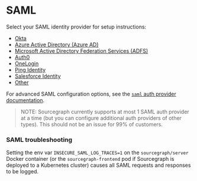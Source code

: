 # SAML

Select your SAML identity provider for setup instructions:

- [Okta](/admin/auth/saml_with_okta)
- [Azure Active Directory (Azure AD)](/admin/auth/saml_with_azure_ad)
- [Microsoft Active Directory Federation Services (ADFS)](/admin/auth/saml_with_microsoft_adfs)
- [Auth0](/admin/auth/saml_generic)
- [OneLogin](/admin/auth/saml_generic)
- [Ping Identity](/admin/auth/saml_generic)
- [Salesforce Identity](/admin/auth/saml_generic)
- [Other](/admin/auth/saml_generic)

For advanced SAML configuration options, see the [`saml` auth provider documentation](../config/critical_config.md#saml).

> NOTE: Sourcegraph currently supports at most 1 SAML auth provider at a time (but you can configure additional auth providers of other types). This should not be an issue for 99% of customers.

### SAML troubleshooting

Setting the env var `INSECURE_SAML_LOG_TRACES=1` on the `sourcegraph/server` Docker container (or the `sourcegraph-frontend` pod if Sourcegraph is deployed to a Kubernetes cluster) causes all SAML requests and responses to be logged.
